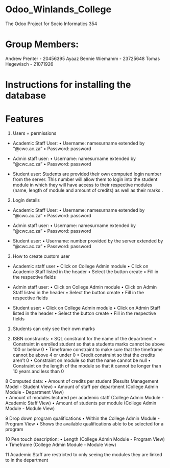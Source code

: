 # Odoo_Winlands_College
The Odoo Project for Socio Informatics 354
# Group Members:
Andrew Prenter - 20456395
Ayaaz
Bennie Wiemamm - 23725648
Tomas Hegewisch - 21071926




# Instructions for installing the database

# Features
1.  Users + permissions  
-	Academic Staff User: 
•	Username: namesurname extended by “@cwc.ac.za”
•	Password: password

-	Admin staff user:
•	Username: namesurname extended by “@cwc.ac.za”
•	Password: password
 
-	Student user:
Students are provided their own computed login number from the server. This number will allow them to login into the student module in which they will have access to their respective modules (name, length of module and amount of credits) as well as their marks
.   
2. Login details 
-	Academic Staff User: 
•	Username: namesurname extended by “@cwc.ac.za”
•	Password: password

-	Admin staff user:
•	Username: namesurname extended by “@cwc.ac.za”
•	Password: password
 
-	Student user:
•	Username: number provided by the server extended by “@cwc.ac.za”
•	Password: password

3. How to create custom user 
-	Academic staff user
•	Click on College Admin module
•	Click on Academic Staff listed in the header 
•	Select the button create 
•	Fill in the respective fields 
  
-	Admin staff user:
•	Click on College Admin module
•	Click on Admin Staff listed in the header 
•	Select the button create 
•	Fill in the respective fields 
 
-	Student user:
•	Click on College Admin module
•	Click on Admin Staff listed in the header 
•	Select the button create 
•	Fill in the respective fields 
1.	Students can only see their own marks
 
2.	ISBN constraints: 
•	SQL constraint for the name of the department
•	Constraint in enrolled student so that a students marks cannot be above 100 or below 0
•	Timeframe constraint to make sure that the timeframe cannot be above 4 or under 0
•	Credit constraint so that the credits aren’t 0
•	Constraint on module so that the name cannot be null 
•	Constraint on the length of the module so that it cannot be longer than 10 years and less than 0  
  
8	Computed data: 
•	Amount of credits per student (Results Management Model - Student View) 
•	Amount of staff per department (College Admin Module - Department View)  
•	Amount of modules lectured per academic staff (College Admin Module - Academic Staff View) 
•	Amount of students per module (College Admin Module - Module View)
  
9	Drop down program qualifications 
•	Within the College Admin Module - Program View
•	Shows the available qualifications able to be selected for a program
   
10	Pen touch description:
•	Length (College Admin Module - Program View)
•	Timeframe (College Admin Module - Module View)
  
11	Academic Staff are restricted to only seeing the modules they are linked to in the department 

